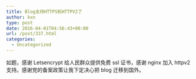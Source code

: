 ```yaml
---
title: Blog支持HTTPS和HTTPV2了
author: kxn
type: post
date: 2016-04-01T04:56:43+00:00
url: /post/337.html
categories:
  - Uncategorized
---
```


如题，感谢 Letsencrypt 给人民群众提供免费 ssl 证书，感谢 nginx 加入 httpv2 支持。感谢党的备案政策让我下定决心把 blog 迁移到国外。
